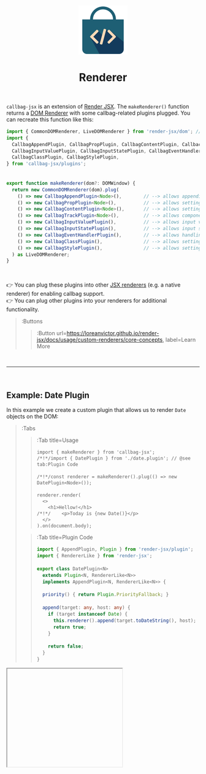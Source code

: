 <div align="center">
  <img src="/docs/assets/callbag-jsx.svg" width="128px"/>
  <h1>Renderer</h1>
</div>

<br>

`callbag-jsx` is an extension of [Render JSX](https://loreanvictor.github.io/render-jsx/).
The `makeRenderer()` function returns a [DOM Renderer](https://loreanvictor.github.io/render-jsx/docs/usage/dom/overview)
with some callbag-related plugins plugged. You can recreate this function like this:

```ts
import { CommonDOMRenderer, LiveDOMRenderer } from 'render-jsx/dom'; // @see [Render JSX](https://loreanvictor.github.io/render-jsx/docs/usage/dom/overview)
import {
  CallbagAppendPlugin, CallbagPropPlugin, CallbagContentPlugin, CallbackTrackPlugin,
  CallbagInputValuePlugin, CallbagInputStatePlugin, CallbagEventHandlerPlugin,
  CallbagClassPlugin, CallbagStylePlugin,
} from 'callbag-jsx/plugins';


export function makeRenderer(dom?: DOMWindow) {
  return new CommonDOMRenderer(dom).plug(
    () => new CallbagAppendPlugin<Node>(),        // --> allows appending callbags to other nodes
    () => new CallbagPropPlugin<Node>(),          // --> allows setting node properties to callbags
    () => new CallbagContentPlugin<Node>(),       // --> allows setting `_content` attribute to callbags
    () => new CallbagTrackPlugin<Node>(),         // --> allows components to track callbags on their lifecycle hooks
    () => new CallbagInputValuePlugin(),          // --> allows input values being bound to callbags
    () => new CallbagInputStatePlugin(),          // --> allows input state sync with a callbag state
    () => new CallbagEventHandlerPlugin(),        // --> allows handling events by piping them to callbags
    () => new CallbagClassPlugin(),               // --> allows setting dynamic classes using callbags
    () => new CallbagStylePlugin(),               // --> allows setting dynamic styles using callbags
  ) as LiveDOMRenderer;
}
```

<br>

👉 You can plug these plugins into other [JSX renderers](https://loreanvictor.github.io/render-jsx/docs/usage/custom-renderers/core-concepts) (e.g. a native renderer) for enabling callbag support. \
👉 You can plug other plugins into your renderers for additional functionality.

> :Buttons
> > :Button url=https://loreanvictor.github.io/render-jsx/docs/usage/custom-renderers/core-concepts, label=Learn More

<br>

---

<br>

## Example: Date Plugin

In this example we create a custom plugin that allows us to render `Date` objects on the DOM:

> :Tabs
> > :Tab title=Usage
> > ```tsx | index.tsx
> > import { makeRenderer } from 'callbag-jsx';
> > /*!*/import { DatePlugin } from './date.plugin'; // @see tab:Plugin Code
> > 
> > /*!*/const renderer = makeRenderer().plug(() => new DatePlugin<Node>());
> > 
> > renderer.render(
> >   <>
> >     <h1>Hellow!</h1>
> > /*!*/    <p>Today is {new Date()}</p>
> >   </>
> > ).on(document.body);
> > ```
>
> > :Tab title=Plugin Code
> > ```ts | date.plugin.ts
> > import { AppendPlugin, Plugin } from 'render-jsx/plugin';
> > import { RendererLike } from 'render-jsx';
> > 
> > export class DatePlugin<N>
> >   extends Plugin<N, RendererLike<N>>
> >   implements AppendPlugin<N, RendererLike<N>> {
> >
> >   priority() { return Plugin.PriorityFallback; }
> >
> >   append(target: any, host: any) {
> >     if (target instanceof Date) {
> >       this.renderer().append(target.toDateString(), host);
> >       return true;
> >     }
> > 
> >     return false;
> >   }
> > }
> > ```

<iframe height="256" deferred-src="https://callbag-jsx-demo-plugin-date.stackblitz.io/" />

> :Buttons
> > :Button label=Playground, url=https://stackblitz.com/edit/callbag-jsx-demo-plugin-date
>
> > :Button label=Learn More, url=https://loreanvictor.github.io/render-jsx/docs/usage/custom-renderers/custom-plugins#append-plugin

<br>

---

<br>

## Example: Config Plugin

In this example we create a custom plugin that provides given config
object to all components:

> :Tabs
> > :Tab title=Usage
> > ```tsx | greetings.tsx
> > export function Greetings({ to }, renderer) {
> > /*!*/  return <h1>{this.config.greeting} {to}!</h1>;
> > }
> > ```
> > ```tsx | index.tsx
> > import { makeRenderer } from 'callbag-jsx';
> > /*!*/import { ConfigPlugin } from './config.plugin'; // @see tab:Plugin Code
> > import { Greetings } from './greetings';
> > 
> > /*!*/const renderer = makeRenderer()
> > /*!*/  .plug(() => new ConfigPlugin<Node>({
> > /*!*/    greeting: 'Hellow',
> > /*!*/  }));
> > 
> > renderer.render(
> >   <>
> >     <Greetings to='World'/>
> >     <p>Today is {new Date()}</p>
> >   </>
> > ).on(document.body);
> > ```
>
> > :Tab title=Plugin Code
> > ```ts | config.plugin.ts
> > import { ComponentProcessor } from 'render-jsx/component';
> > import { RendererLike } from 'render-jsx';
> > 
> > export class ConfigPlugin<N>
> >   extends ComponentProcessor<N, RendererLike<N>> {
> > 
> >   constructor(readonly config: any) { super(); }
> > 
> >   priority() { return ComponentProcessor.PriorityFallback; }
> > 
> >   process(provide) {
> >     provide({
> >       config: this.config
> >     });
> >   }
> > }
> > ```

<iframe height="256" deferred-src="https://callbag-jsx-demo-plugin-config.stackblitz.io/" />

> :Buttons
> > :Button label=Playground, url=https://stackblitz.com/edit/callbag-jsx-demo-plugin-config
>
> > :Button label=Learn More, url=https://loreanvictor.github.io/render-jsx/docs/usage/custom-renderers/custom-component-processors

<br>

---

<br>

## Example: Class-based Components

In this example we create a plugin that enables use of class-based components:

> :Tabs
> > :Tab title=Usage
> > ```tsx | greetings.tsx
> > /*!*/import { Component } from './class-comp.plugin';
> > 
> > /*!*/export class Greetings extends Component<Node> {
> >   render(renderer) {
> >     return <h1>Hellow {this.props.to}</h1>
> >   }
> > }
> > ```
> > ```tsx | index.tsx
> > import { makeRenderer } from 'callbag-jsx';
> > /*!*/import { ClassComponentPlugin } from './class-comp.plugin'; // @see tab:Plugin Code
> > import { Greetings } from './greetings';
> > 
> > /*!*/const renderer = makeRenderer()
> > /*!*/  .plug(() => new ClassComponentPlugin<Node>());
> > 
> > renderer.render(
> >   <>
> >     <Greetings to='World'/>
> >     <p>Today is {new Date()}</p>
> >   </>
> > ).on(document.body);
> > ```
>
> > :Tab title=Plugin Code
> > ```ts | class-comp.plugin.ts
> > import { RendererLike } from 'render-jsx';
> > import { ComponentPlugin } from 'render-jsx/component/plugins';
> > 
> > 
> > export abstract class Component<Node, Renderer=RendererLike<Node>> {   // --> a base class for our components
> >   static __COMP_CLASS_BASE__ = true;                                   // --> this allows us to check if given tag is a class extending this base class
> > 
> >   constructor(
> >     protected props,                                                   // --> collect given props
> >     protected children,                                                // --> collect the children
> >     protected renderer,                                                // --> collect the renderer
> >     protected provision                                                // --> collect additional provisions
> >   ) {}
> > 
> >   abstract render(renderer: Renderer);                                 // --> this will be invoked for rendering stuff
> > }
> > 
> > 
> > export class ClassComponentPlugin<Node>                                // --> so our plugin is generic towards node type
> >   extends ComponentPlugin<Node, RendererLike<Node>> {                  // --> and can work with any renderer
> > 
> >   priority() { return ComponentPlugin.PriorityMax; }
> > 
> >   match(component) {                                                   // --> determines if given component data match this plugin
> >     return typeof component.tag === 'function'                         // --> check if the tag is a function (constructor)
> >           && component.tag.__COMP_CLASS_BASE__;                        // --> check if it is a class extending our base component class
> >   }
> > 
> >   createComponent(component, provision) {
> >     return new component.tag(                                          // --> invoke the constructor
> >       component.props,                                                 // --> give it the props
> >       component.children,                                              // --> give it the children
> >       this.renderer(),                                                 // --> give it the plugged in renderer
> >       provision                                                        // --> give it the additional provisions
> >     ).render(this.renderer());                                         // --> call its render
> >   }
> > }
> > ```

<iframe height="256" deferred-src="https://callbag-jsx-demo-plugin-class-comp.stackblitz.io/" />

> :Buttons
> > :Button label=Playground, url=https://stackblitz.com/edit/callbag-jsx-demo-plugin-class-comp
>
> > :Button label=Learn More, url=https://loreanvictor.github.io/render-jsx/docs/usage/custom-renderers/custom-component-processors#custom-component-plugins



<br><br>

> :ToCPrevNext

<br><br>

<div align="center">
  <img src="/docs/assets/callbag.svg" width="256px"/>
</div>
